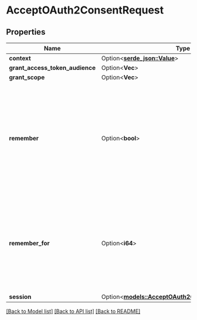 # AcceptOAuth2ConsentRequest

## Properties

Name | Type | Description | Notes
------------ | ------------- | ------------- | -------------
**context** | Option<[**serde_json::Value**](.md)> |  | [optional]
**grant_access_token_audience** | Option<**Vec<String>**> |  | [optional]
**grant_scope** | Option<**Vec<String>**> |  | [optional]
**remember** | Option<**bool**> | Remember, if set to true, tells ORY Hydra to remember this consent authorization and reuse it if the same client asks the same user for the same, or a subset of, scope. | [optional]
**remember_for** | Option<**i64**> | RememberFor sets how long the consent authorization should be remembered for in seconds. If set to `0`, the authorization will be remembered indefinitely. | [optional]
**session** | Option<[**models::AcceptOAuth2ConsentRequestSession**](acceptOAuth2ConsentRequestSession.md)> |  | [optional]

[[Back to Model list]](../README.md#documentation-for-models) [[Back to API list]](../README.md#documentation-for-api-endpoints) [[Back to README]](../README.md)


